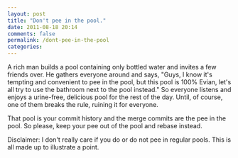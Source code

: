 ```yaml
---
layout: post
title: "Don't pee in the pool."
date: 2011-08-18 20:14
comments: false
permalink: /dont-pee-in-the-pool
categories:
---
```


 

A rich man builds a pool containing only bottled water and invites a few friends over. He gathers everyone around and says, "Guys, I know it's tempting and convenient to pee in the pool, but this pool is 100% Evian, let's all try to use the bathroom next to the pool instead." So everyone listens and enjoys a urine-free, delicious pool for the rest of the day. Until, of course, one of them breaks the rule, ruining it for everyone.

That pool is your commit history and the merge commits are the pee in the pool. So please, keep your pee out of the pool and rebase instead.

Disclaimer: I don't really care if you do or do not pee in regular pools. This is all made up to illustrate a point.